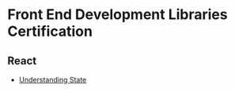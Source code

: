 # Front End Development Libraries Certification

## React

- [Understanding State](https://www.freecodecamp.org/news/what-is-state-in-react-explained-with-examples/)
